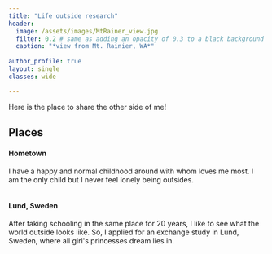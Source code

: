 ```yaml
---
title: "Life outside research"
header:
  image: /assets/images/MtRainer_view.jpg
  filter: 0.2 # same as adding an opacity of 0.3 to a black background
  caption: "*view from Mt. Rainier, WA*"
  
author_profile: true
layout: single
classes: wide

---
```


Here is the place to share the other side of me!

## Places

#### Hometown
I have a happy and normal childhood around with whom loves me most. I am the only child but I never feel lonely being outsides.

<figure style="width: 400px" class="align-center">
  <img src="/assets/images/gz.jpg" alt="">
</figure> 

#### Lund, Sweden
After taking schooling in the same place for 20 years, I like to see what the world outside looks like. So, I applied for an exchange study in Lund, Sweden, where all girl's princesses dream lies in.


